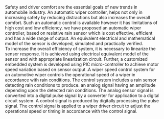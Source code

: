 Safety and driver comfort are the essential goals of new trends in automobile industry. An automatic wiper controller, helps not only in increasing safety by reducing distractions but also increases the overall comfort. Such an automatic control is available however it has limitations of high cost and low efficiency. we have proposed an automatic wiper controller, based on resistive rain sensor which is cost effective, efficient and has a wide range of output. An equivalent electrical and mathematical model of the sensor is developed, simulated and practically verified.  
   To increase the overall efficiency of system, it is necessary to linearize the sensor response. It is achieved using electrical equivalent model of the sensor and with appropriate linearization circuit. Further, a customized embedded system is developed using PIC micro-controller to achieve motor speed variation based on sensor output .A wiper speed control system for an automotive wiper controls the operational speed of a wiper in accordance with rain conditions. 
     The control system includes a rain sensor  detecting rain conditions to produce. an analog signal having an amplitude depending upon the detected rain conditions. The analog sensor signal is converted into a digital pulse signal by a converter  for application to a digital circuit system. A control signal is produced by digitally processing the pulse signal. The control signal is applied to a wiper driver circuit to adjust the operational speed or timing in accordance with the control signal.
